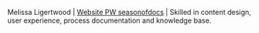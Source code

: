 Melissa Ligertwood | [Website PW seasonofdocs](https://ladybug-lily-h35j.squarespace.com/) | Skilled in content design, user experience, process documentation and knowledge base.
